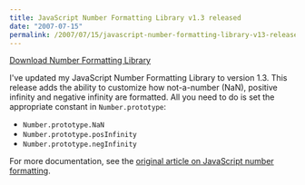 ```yaml
---
title: JavaScript Number Formatting Library v1.3 released
date: "2007-07-15"
permalink: /2007/07/15/javascript-number-formatting-library-v13-released/
---
```

<p class="download">
  <a href="/articles/number-functions.zip">Download Number Formatting Library</a>
</p>

I've updated my JavaScript Number Formatting Library to version 1.3. This release adds the ability to customize how not-a-number (NaN), positive infinity and negative infinity are formatted. All you need to do is set the appropriate constant in `Number.prototype`:

*   `Number.prototype.NaN`
*   `Number.prototype.posInfinity`
*   `Number.prototype.negInfinity`

For more documentation, see the [original article on JavaScript number formatting][1].

 [1]: /blog/2006/01/05/javascript-number-formatting/
